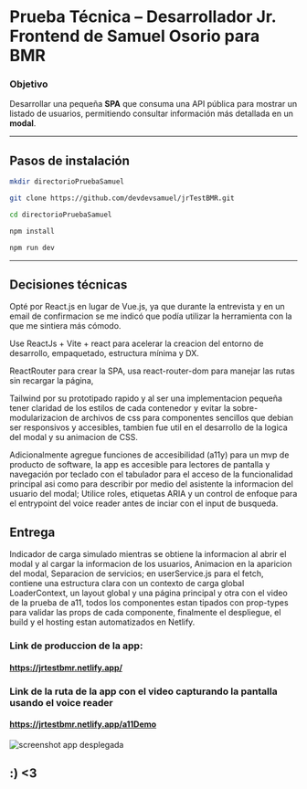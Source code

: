 #  Prueba Técnica – Desarrollador Jr. Frontend de Samuel Osorio para BMR

 ### Objetivo
 Desarrollar una pequeña **SPA** que consuma una API pública para mostrar un listado de usuarios, permitiendo consultar información más detallada en un **modal**.
 
---

## Pasos de instalación
```bash
mkdir directorioPruebaSamuel

git clone https://github.com/devdevsamuel/jrTestBMR.git

cd directorioPruebaSamuel

npm install

npm run dev
```
---

## Decisiones técnicas
Opté por React.js en lugar de Vue.js, ya que durante la entrevista y en un email de confirmacion se me indicó que podía utilizar la herramienta con la que me sintiera más cómodo.

Use ReactJs + Vite + react para acelerar la creacion del entorno de desarrollo, empaquetado, estructura mínima y DX.

ReactRouter para crear la SPA, usa react-router-dom para manejar las rutas sin recargar la página, 



Tailwind por su prototipado rapido y al ser una implementacion pequeña tener claridad de los estilos de cada contenedor y evitar la sobre-modularizacion de archivos de css para componentes sencillos que debian ser responsivos y accesibles, tambien fue util en el desarrollo de la logica del modal y su animacion de CSS.

Adicionalmente agregue funciones de accesibilidad (a11y) para un mvp de producto de software, la app es accesible para lectores de pantalla y navegación por teclado con el tabulador para el acceso de la funcionalidad principal asi como para describir por medio del asistente la informacion del usuario del modal; Utilice roles, etiquetas ARIA y un control de enfoque para el entrypoint del voice reader antes de inciar con el input de busqueda.

## Entrega 
Indicador de carga simulado mientras se obtiene la informacion al abrir el modal y al cargar la informacion de los usuarios, Animacion en la aparicion del modal, Separacion de servicios; en userService.js para el fetch, contiene una estructura clara con un contexto de carga global LoaderContext, un layout global y una página principal y otra con el video de la prueba de a11, todos los componentes estan tipados con prop-types para validar las props de cada componente, finalmente el despliegue, el build y el hosting estan automatizados en Netlify.

### Link de produccion de la app: 
#### https://jrtestbmr.netlify.app/

### Link de la ruta de la app con el video capturando la pantalla usando el voice reader 
#### https://jrtestbmr.netlify.app/a11Demo

![screenshot app desplegada](https://firebasestorage.googleapis.com/v0/b/portfolio-bedf9.firebasestorage.app/o/projects_assets%2FWhatsApp%20Image%202025-06-18%20at%2000.42.32.jpeg?alt=media&token=ec53517e-83f6-44bb-8ed2-499e1f20a78d)

## :) <3 
